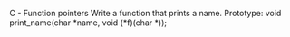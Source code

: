 C - Function pointers
Write a function that prints a name.
Prototype: void print_name(char *name, void (*f)(char *));

